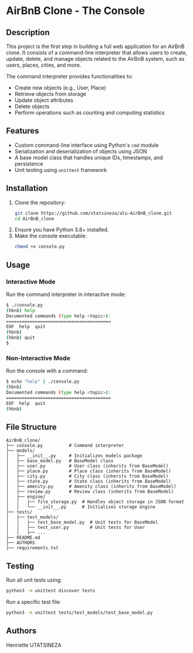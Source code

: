# AirBnB Clone - The Console

## Description
This project is the first step in building a full web application for an AirBnB clone. It consists of a command-line interpreter that allows users to create, update, delete, and manage objects related to the AirBnB system, such as users, places, cities, and more.

The command interpreter provides functionalities to:
- Create new objects (e.g., User, Place)
- Retrieve objects from storage
- Update object attributes
- Delete objects
- Perform operations such as counting and computing statistics

## Features
- Custom command-line interface using Python's `cmd` module
- Serialization and deserialization of objects using JSON
- A base model class that handles unique IDs, timestamps, and persistence
- Unit testing using `unittest` framework

## Installation
1. Clone the repository:
   ```sh
   git clone https://github.com/utatsineza/alu-AirBnB_clone.git
   cd AirBnB_clone
   ```
2. Ensure you have Python 3.8+ installed.
3. Make the console executable:
   ```sh
   chmod +x console.py
   ```

## Usage
### Interactive Mode
Run the command interpreter in interactive mode:
```sh
$ ./console.py
(hbnb) help
Documented commands (type help <topic>):
========================================
EOF  help  quit
(hbnb)
(hbnb) quit
$
```

### Non-Interactive Mode
Run the console with a command:
```sh
$ echo "help" | ./console.py
(hbnb)
Documented commands (type help <topic>):
========================================
EOF  help  quit
(hbnb)
```

## File Structure
```
AirBnB_clone/
├── console.py          # Command interpreter
├── models/
│   ├── __init__.py     # Initializes models package
│   ├── base_model.py   # BaseModel class
│   ├── user.py         # User class (inherits from BaseModel)
│   ├── place.py        # Place class (inherits from BaseModel)
│   ├── city.py         # City class (inherits from BaseModel)
│   ├── state.py        # State class (inherits from BaseModel)
│   ├── amenity.py      # Amenity class (inherits from BaseModel)
│   ├── review.py       # Review class (inherits from BaseModel)
│   ├── engine/
│   │   ├── file_storage.py  # Handles object storage in JSON format
│   │   └── __init__.py      # Initializes storage engine
├── tests/
│   ├── test_models/
│   │   ├── test_base_model.py  # Unit tests for BaseModel
│   │   ├── test_user.py        # Unit tests for User
│   │   ├── ...
├── README.md
├── AUTHORS
├── requirements.txt
```

## Testing
Run all unit tests using:
```sh
python3 -m unittest discover tests
```
Run a specific test file:
```sh
python3 -m unittest tests/test_models/test_base_model.py
```

## Authors
Henriette UTATSINEZA 


